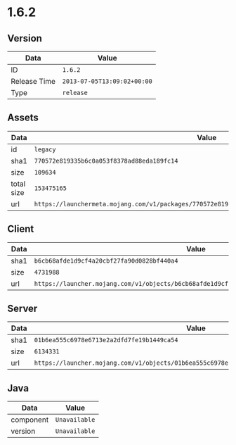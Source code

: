 # 1.6.2

## Version

|**Data**        | **Value**                 |
|----------------|-------------------------|
| ID   | ```1.6.2```   |
| Release Time   | ```2013-07-05T13:09:02+00:00```   |
| Type   | ```release```   |

## Assets

|**Data**        | **Value**                 |
|----------------|-------------------------|
| id   | ```legacy```   |
| sha1   | ```770572e819335b6c0a053f8378ad88eda189fc14```   |
| size   | ```109634```   |
| total size  | ```153475165```  |
| url       | ```https://launchermeta.mojang.com/v1/packages/770572e819335b6c0a053f8378ad88eda189fc14/legacy.json``` |

## Client

|**Data**        | **Value**                 |
|----------------|-------------------------|
| sha1   | ```b6cb68afde1d9cf4a20cbf27fa90d0828bf440a4```   |
| size   | ```4731988```   |
| url       | ```https://launcher.mojang.com/v1/objects/b6cb68afde1d9cf4a20cbf27fa90d0828bf440a4/client.jar``` |

## Server

|**Data**        | **Value**                 |
|----------------|-------------------------|
| sha1   | ```01b6ea555c6978e6713e2a2dfd7fe19b1449ca54```   |
| size   | ```6134331```   |
| url       | ```https://launcher.mojang.com/v1/objects/01b6ea555c6978e6713e2a2dfd7fe19b1449ca54/server.jar``` |

## Java

|**Data**        | **Value**                 |
|----------------|-------------------------|
| component   | ```Unavailable```   |
| version   | ```Unavailable```   |